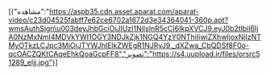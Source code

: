 [{"مشاهده":"https://aspb35.cdn.asset.aparat.com/aparat-video/c23d04525fabff7e62ce6702a1672d3e34364041-360p.apt?wmsAuthSign\u003deyJhbGciOiJIUzI1NiIsInR5cCI6IkpXVCJ9.eyJ0b2tlbiI6IjA0NzMxNmI4MDVkYWI1OGY3NDJkZjk1NGQ4YzY0NThiIiwiZXhwIjoxNjIzNTMyOTkzLCJpc3MiOiJTYWJhIElkZWEgR1NJRyJ9._dXZwa_CbQDSf8F0o-qcOACZQKtCAqeEhkQoaGcpFF8","تصویر":"https://s4.uupload.ir/files/orsrc51289_eljj.jpg"}]
